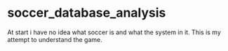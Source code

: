 # soccer_database_analysis
At start i have no idea what soccer is and what the system in it. This is my attempt to understand the game.
